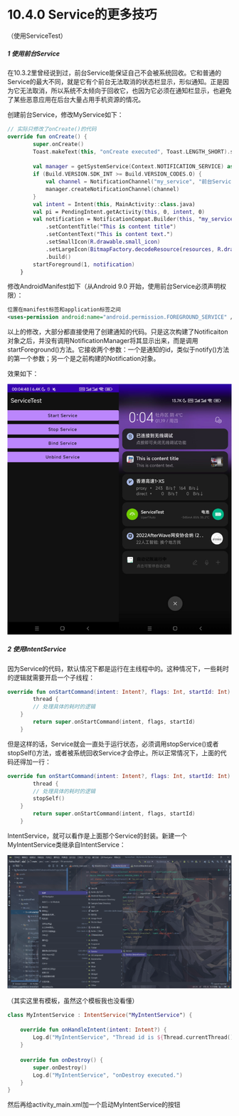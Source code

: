 # 10.4.0 Service的更多技巧

（使用ServiceTest）

##### 1 使用前台Service

在10.3.2里曾经说到过，前台Service能保证自己不会被系统回收。它和普通的Service的最大不同，就是它有个前台无法取消的状态栏显示，形似通知。正是因为它无法取消，所以系统不太倾向于回收它，也因为它必须在通知栏显示，也避免了某些恶意应用在后台大量占用手机资源的情况。

创建前台Service，修改MyService如下：

```kotlin
// 实际只修改了onCreate()的代码
override fun onCreate() {
        super.onCreate()
        Toast.makeText(this, "onCreate executed", Toast.LENGTH_SHORT).show()

        val manager = getSystemService(Context.NOTIFICATION_SERVICE) as NotificationManager
        if (Build.VERSION.SDK_INT >= Build.VERSION_CODES.O) {
            val channel = NotificationChannel("my_service", "前台Service通知", NotificationManager.IMPORTANCE_DEFAULT)
            manager.createNotificationChannel(channel)
        }
        val intent = Intent(this, MainActivity::class.java)
        val pi = PendingIntent.getActivity(this, 0, intent, 0)
        val notification = NotificationCompat.Builder(this, "my_service")
            .setContentTitle("This is content title")
            .setContentText("This is content text.")
            .setSmallIcon(R.drawable.small_icon)
            .setLargeIcon(BitmapFactory.decodeResource(resources, R.drawable.big_picture))
            .build()
        startForeground(1, notification)
    }
```

修改AndroidManifest如下（从Android 9.0 开始，使用前台Service必须声明权限）：

```xml
位置在manifest标签和application标签之间
<uses-permission android:name="android.permission.FOREGROUND_SERVICE" />
```

以上的修改，大部分都直接使用了创建通知的代码。只是这次构建了Notificaiton对象之后，并没有调用NotificationManager将其显示出来，而是调用startForeground()方法。它接收两个参数：一个是通知的id，类似于notify()方法的第一个参数；另一个是之前构建的Notification对象。

效果如下：

![1674057999725](image/10.4.0Service的更多技巧/1674057999725.png)

##### 2 使用IntentService

因为Service的代码，默认情况下都是运行在主线程中的。这种情况下，一些耗时的逻辑就需要开启一个子线程：

```kotlin
override fun onStartCommand(intent: Intent?, flags: Int, startId: Int): Int {
        thread {
		// 处理具体的耗时的逻辑
	}
        return super.onStartCommand(intent, flags, startId)
    }
```

但是这样的话，Service就会一直处于运行状态，必须调用stopService()或者stopSelf()方法，或者被系统回收Service才会停止。所以正常情况下，上面的代码还得加一行：

```kotlin
override fun onStartCommand(intent: Intent?, flags: Int, startId: Int): Int {
        thread {
		// 处理具体的耗时的逻辑
		stopSelf()
	}
        return super.onStartCommand(intent, flags, startId)
    }
```

IntentService，就可以看作是上面那个Service的封装。新建一个MyIntentService类继承自IntentService：

![1674134309686](image/10.4.0Service的更多技巧/1674134309686.png)

（其实这里有模板，虽然这个模板我也没看懂）

```kotlin
class MyIntentService : IntentService("MyIntentService") {

    override fun onHandleIntent(intent: Intent?) {
        Log.d("MyIntentService", "Thread id is ${Thread.currentThread().name}")
    }

    override fun onDestroy() {
        super.onDestroy()
        Log.d("MyIntentService", "onDestroy executed.")
    }
}
```

然后再给activity_main.xml加一个启动MyIntentService的按钮
